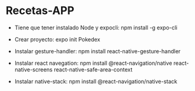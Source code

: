 # Recetas-APP

- Tiene que tener instalado Node y expocli:
  npm install -g expo-cli

- Crear proyecto: expo init Pokedex

- Instalar gesture-handler:
  npm install react-native-gesture-handler

- Instalar react navegation: npm install @react-navigation/native react-native-screens react-native-safe-area-context

- Instalar native-stack:
  npm install @react-navigation/native-stack
